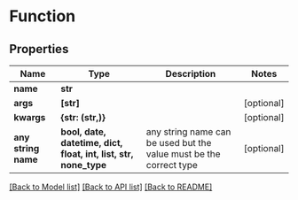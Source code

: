 # Function


## Properties
Name | Type | Description | Notes
------------ | ------------- | ------------- | -------------
**name** | **str** |  | 
**args** | **[str]** |  | [optional] 
**kwargs** | **{str: (str,)}** |  | [optional] 
**any string name** | **bool, date, datetime, dict, float, int, list, str, none_type** | any string name can be used but the value must be the correct type | [optional]

[[Back to Model list]](../README.md#documentation-for-models) [[Back to API list]](../README.md#documentation-for-api-endpoints) [[Back to README]](../README.md)


